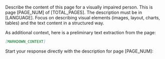 Describe the content of this page for a visually impaired person.
This is page [PAGE_NUM] of [TOTAL_PAGES].
The description must be in [LANGUAGE].
Focus on describing visual elements (images, layout, charts, tables) and the text content in a structured way.

As additional context, here is a preliminary text extraction from the page:
```markdown
[MARKDOWN_CONTEXT]
```
Start your response directly with the description for page [PAGE_NUM]: